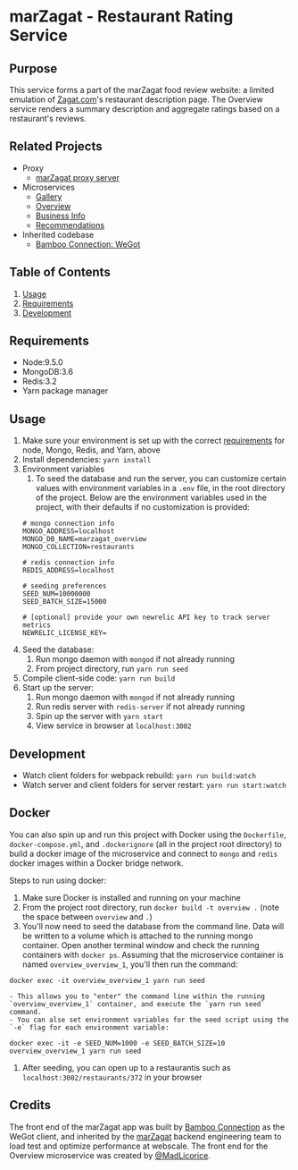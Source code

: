 # marZagat - Restaurant Rating Service

## Purpose  

This service forms a part of the marZagat food review website: a limited emulation of [Zagat.com](https://zagat.com)'s restaurant description page. The Overview service renders a summary description and aggregate ratings based on a restaurant's reviews.

## Related Projects

  - Proxy
    - [marZagat proxy server](https://github.com/marZagat/proxy-moriah)
  - Microservices
    - [Gallery](https://github.com/marZagat/Gallery)
    - [Overview](https://github.com/bamboo-connection/overview)
    - [Business Info](https://github.com/marZagat/businessinfo)
    - [Recommendations](https://github.com/marZagat/recommendations)
  - Inherited codebase
    - [Bamboo Connection: WeGot](https://github.com/bamboo-connection)

## Table of Contents

  1. [Usage](#Usage)
  1. [Requirements](#requirements)
  1. [Development](#development)

## Requirements

- Node:9.5.0
- MongoDB:3.6
- Redis:3.2
- Yarn package manager

## Usage

1. Make sure your environment is set up with the correct [requirements](#requirements) for node, Mongo, Redis, and Yarn, above
1. Install dependencies: `yarn install`
1. Environment variables
    1. To seed the database and run the server, you can customize certain values with environment variables in a `.env` file, in the root directory of the project. Below are the environment variables used in the project, with their defaults if no customization is provided:
    ```
    # mongo connection info
    MONGO_ADDRESS=localhost
    MONGO_DB_NAME=marzagat_overview
    MONGO_COLLECTION=restaurants

    # redis connection info
    REDIS_ADDRESS=localhost

    # seeding preferences
    SEED_NUM=10000000
    SEED_BATCH_SIZE=15000

    # [optional] provide your own newrelic API key to track server metrics
    NEWRELIC_LICENSE_KEY=
    ```
1. Seed the database:  
    1. Run mongo daemon with `mongod` if not already running
    1. From project directory, run `yarn run seed`
1. Compile client-side code: `yarn run build`
1. Start up the server:
    1. Run mongo daemon with `mongod` if not already running
    1. Run redis server with `redis-server` if not already running
    1. Spin up the server with `yarn start`
    1. View service in browser at `localhost:3002`

## Development

- Watch client folders for webpack rebuild: `yarn run build:watch`
- Watch server and client folders for server restart: `yarn run start:watch`

## Docker

You can also spin up and run this project with Docker using the `Dockerfile`, `docker-compose.yml`, and `.dockerignore` (all in the project root directory) to build a docker image of the microservice and connect to `mongo` and `redis` docker images within a Docker bridge network.

Steps to run using docker:  

1. Make sure Docker is installed and running on your machine
1. From the project root directory, run `docker build -t overview .` (note the space between `overview` and `.`)
1. You'll now need to seed the database from the command line. Data will be written to a volume which is attached to the running mongo container. Open another terminal window and check the running containers with `docker ps`. Assuming that the microservice container is named `overview_overview_1`, you'll then run the command:  
  ```
  docker exec -it overview_overview_1 yarn run seed
  ```  
    - This allows you to "enter" the command line within the running `overview_overview_1` container, and execute the `yarn run seed` command.  
    - You can alse set environment variables for the seed script using the `-e` flag for each environment variable:  
  ```
  docker exec -it -e SEED_NUM=1000 -e SEED_BATCH_SIZE=10 overview_overview_1 yarn run seed
  ```  
1. After seeding, you can open up to a restaurantis such as `localhost:3002/restaurants/372` in your browser

## Credits
The front end of the marZagat app was built by [Bamboo Connection](https://github.com/bamboo-connection) as the WeGot client, and inherited by the [marZagat](https://github.com/marZagat) backend engineering team to load test and optimize performance at webscale. The front end for the Overview microservice was created by [@MadLicorice](https://github.com/MadLicorice).
